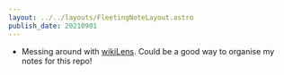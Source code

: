 ```yaml
---
layout: ../../layouts/FleetingNoteLayout.astro
publish_date: 20210901
---
```


- Messing around with [wikiLens](https://marketplace.visualstudio.com/items?itemName=lostintangent.wikilens). Could be a good way to organise my notes for this repo!
